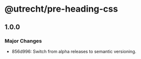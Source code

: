 # @utrecht/pre-heading-css

## 1.0.0

### Major Changes

- 856d996: Switch from alpha releases to semantic versioning.
